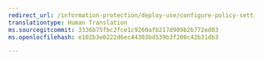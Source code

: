 ```yaml
---
redirect_url: /information-protection/deploy-use/configure-policy-settings
translationtype: Human Translation
ms.sourcegitcommit: 3336b75fbc2fce1c9260afb217d909b2b772ed03
ms.openlocfilehash: e102b3e0222d6ec44303bd539b3f200c42b31db3

---
```




<!--HONumber=Jan17_HO4-->


